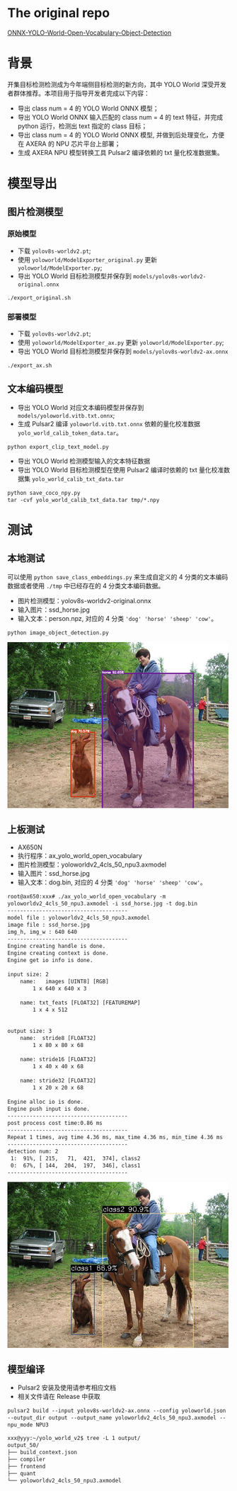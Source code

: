 # The original repo

[ONNX-YOLO-World-Open-Vocabulary-Object-Detection](https://github.com/ibaiGorordo/ONNX-YOLO-World-Open-Vocabulary-Object-Detection)

# 背景
开集目标检测检测成为今年端侧目标检测的新方向，其中 YOLO World 深受开发者群体推荐。本项目用于指导开发者完成以下内容：

- 导出 class num = 4 的 YOLO World ONNX 模型；
- 导出 YOLO World ONNX 输入匹配的 class num = 4 的 text 特征，并完成 python 运行，检测出 text 指定的 class 目标；
- 导出 class num = 4 的 YOLO World ONNX 模型, 并做到后处理变化，方便在 AXERA 的 NPU 芯片平台上部署；
- 生成 AXERA NPU 模型转换工具 Pulsar2 编译依赖的 txt 量化校准数据集。

# 模型导出

## 图片检测模型

### 原始模型

- 下载 `yolov8s-worldv2.pt`;
- 使用 `yoloworld/ModelExporter_original.py` 更新 `yoloworld/ModelExporter.py`;
- 导出 YOLO World 目标检测模型并保存到 `models/yolov8s-worldv2-original.onnx`

```
./export_original.sh
```

### 部署模型

- 下载 `yolov8s-worldv2.pt`;
- 使用 `yoloworld/ModelExporter_ax.py` 更新 `yoloworld/ModelExporter.py`;
- 导出 YOLO World 目标检测模型并保存到 `models/yolov8s-worldv2-ax.onnx`

```
./export_ax.sh
```

## 文本编码模型

- 导出 YOLO World 对应文本编码模型并保存到 `models/yoloworld.vitb.txt.onnx`;
- 生成 Pulsar2 编译 `yoloworld.vitb.txt.onnx` 依赖的量化校准数据 `yolo_world_calib_token_data.tar`。

```
python export_clip_text_model.py
```

- 导出 YOLO World 检测模型输入的文本特征数据
- 导出 YOLO World 目标检测模型在使用 Pulsar2 编译时依赖的 txt 量化校准数据集 `yolo_world_calib_txt_data.tar`

```
python save_coco_npy.py
tar -cvf yolo_world_calib_txt_data.tar tmp/*.npy
```

# 测试

## 本地测试

可以使用 `python save_class_embeddings.py` 来生成自定义的 4 分类的文本编码数据或者使用 `./tmp` 中已经存在的 4 分类文本编码数据。 

- 图片检测模型：yolov8s-worldv2-original.onnx
- 输入图片：ssd_horse.jpg
- 输入文本：person.npz, 对应的 4 分类 `'dog' 'horse' 'sheep' 'cow'`。

```
python image_object_detection.py
```

![](doc/img/ssd_horse_result.png)

## 上板测试

- AX650N 
- 执行程序：ax_yolo_world_open_vocabulary
- 图片检测模型：yoloworldv2_4cls_50_npu3.axmodel
- 输入图片：ssd_horse.jpg
- 输入文本：dog.bin, 对应的 4 分类 `'dog' 'horse' 'sheep' 'cow'`。

```
root@ax650:xxx# ./ax_yolo_world_open_vocabulary -m yoloworldv2_4cls_50_npu3.axmodel -i ssd_horse.jpg -t dog.bin
--------------------------------------
model file : yoloworldv2_4cls_50_npu3.axmodel
image file : ssd_horse.jpg
img_h, img_w : 640 640
--------------------------------------
Engine creating handle is done.
Engine creating context is done.
Engine get io info is done.

input size: 2
    name:   images [UINT8] [RGB]
        1 x 640 x 640 x 3

    name: txt_feats [FLOAT32] [FEATUREMAP]
        1 x 4 x 512


output size: 3
    name:  stride8 [FLOAT32]
        1 x 80 x 80 x 68

    name: stride16 [FLOAT32]
        1 x 40 x 40 x 68

    name: stride32 [FLOAT32]
        1 x 20 x 20 x 68

Engine alloc io is done.
Engine push input is done.
--------------------------------------
post process cost time:0.86 ms
--------------------------------------
Repeat 1 times, avg time 4.36 ms, max_time 4.36 ms, min_time 4.36 ms
--------------------------------------
detection num: 2
 1:  91%, [ 215,   71,  421,  374], class2
 0:  67%, [ 144,  204,  197,  346], class1
--------------------------------------

```
![](doc/img/yolo_world_out.jpg)

## 模型编译

- Pulsar2 安装及使用请参考相应文档
- 相关文件请在 Release 中获取

```
pulsar2 build --input yolov8s-worldv2-ax.onnx --config yoloworld.json --output_dir output --output_name yoloworldv2_4cls_50_npu3.axmodel --npu_mode NPU3
```

```
xxx@yyy:~/yolo_world_v2$ tree -L 1 output/
output_50/
├── build_context.json
├── compiler
├── frontend
├── quant
└── yoloworldv2_4cls_50_npu3.axmodel
```
